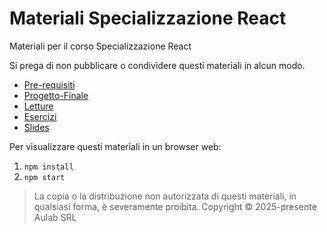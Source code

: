 # Materiali Specializzazione React

Materiali per il corso Specializzazione React

Si prega di non pubblicare o condividere questi materiali in alcun modo.

* [Pre-requisiti](./pre-requisiti/)
* [Progetto-Finale](./project/)
* [Letture](./readings/)
* [Esercizi](./selfworks/)
* [Slides](./slides/)

Per visualizzare questi materiali in un browser web:

1. `npm install`
2. `npm start`

> La copia o la distribuzione non autorizzata di questi materiali, in qualsiasi forma, è severamente proibita.
Copyright © 2025-presente Aulab SRL
